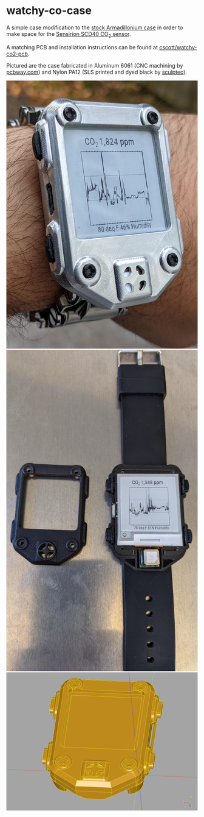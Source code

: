 watchy-co-case
==============

A simple case modification to the
[stock Armadillonium case](https://github.com/sqfmi/watchy-cases/tree/main/Armadillonium)
in order to make space for the
[Sensirion SCD40 CO<sub>2</sub> sensor](https://www.sensirion.com/en/environmental-sensors/carbon-dioxide-sensors/carbon-dioxide-sensor-scd4x/).

A matching PCB and installation instructions can be found at
[cscott/watchy-co2-pcb](https://github.com/cscott/watchy-co2-pcb#readme).

Pictured are the case fabricated in Aluminum 6061 (CNC machining by
[pcbway.com](https://www.pcbway.com/rapid-prototyping/)) and
Nylon PA12 (SLS printed and dyed black by
[sculpteo](https://www.sculpteo.com/en/materials/sls-material/plastic-material/)).

![CNC Aluminum](./photos/aluminum.jpg)
![Nylon](./photos/nylon.jpg)
![Case render](./render.png)
